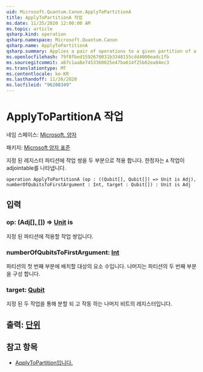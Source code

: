 ```yaml
---
uid: Microsoft.Quantum.Canon.ApplyToPartitionA
title: ApplyToPartitionA 작업
ms.date: 11/25/2020 12:00:00 AM
ms.topic: article
qsharp.kind: operation
qsharp.namespace: Microsoft.Quantum.Canon
qsharp.name: ApplyToPartitionA
qsharp.summary: Applies a pair of operations to a given partition of a register into two parts. The modifier `A` indicates that the operation is adjointable.
ms.openlocfilehash: 79f8fbed1592670031b3348155cdd4000eadc1fb
ms.sourcegitcommit: a87c1aa8e7453360025e47ba614f25b02ea84ec3
ms.translationtype: MT
ms.contentlocale: ko-KR
ms.lasthandoff: 11/26/2020
ms.locfileid: "96208349"
---
```

# <a name="applytopartitiona-operation"></a>ApplyToPartitionA 작업

네임 스페이스: [Microsoft. 양자](xref:Microsoft.Quantum.Canon)

패키지: [Microsoft 양자 표준](https://nuget.org/packages/Microsoft.Quantum.Standard)


지정 된 레지스터 파티션에 작업 쌍을 두 부분으로 적용 합니다.
한정자는 `A` 작업이 adjointable를 나타냅니다.

```qsharp
operation ApplyToPartitionA (op : ((Qubit[], Qubit[]) => Unit is Adj), numberOfQubitsToFirstArgument : Int, target : Qubit[]) : Unit is Adj
```


## <a name="input"></a>입력

### <a name="op--qubitqubit--unit--is-adj"></a>op: (Adj[[]](xref:microsoft.quantum.lang-ref.qubit)[, []](xref:microsoft.quantum.lang-ref.qubit)) => [Unit](xref:microsoft.quantum.lang-ref.unit) is

지정 된 파티션에 적용할 작업 쌍입니다.


### <a name="numberofqubitstofirstargument--int"></a>numberOfQubitsToFirstArgument: [Int](xref:microsoft.quantum.lang-ref.int)

파티션의 첫 번째 부분에 배치할 대상의 요소 수입니다.
나머지는 파티션의 두 번째 부분을 구성 합니다.


### <a name="target--qubit"></a>target: [Qubit](xref:microsoft.quantum.lang-ref.qubit)

지정 된 두 작업을 통해 분할 되 고 작동 하는 나머지 비트의 레지스터입니다.



## <a name="output--unit"></a>출력: [단위](xref:microsoft.quantum.lang-ref.unit)



## <a name="see-also"></a>참고 항목

- [ApplyToPartition입니다.](xref:Microsoft.Quantum.Canon.ApplyToPartition)